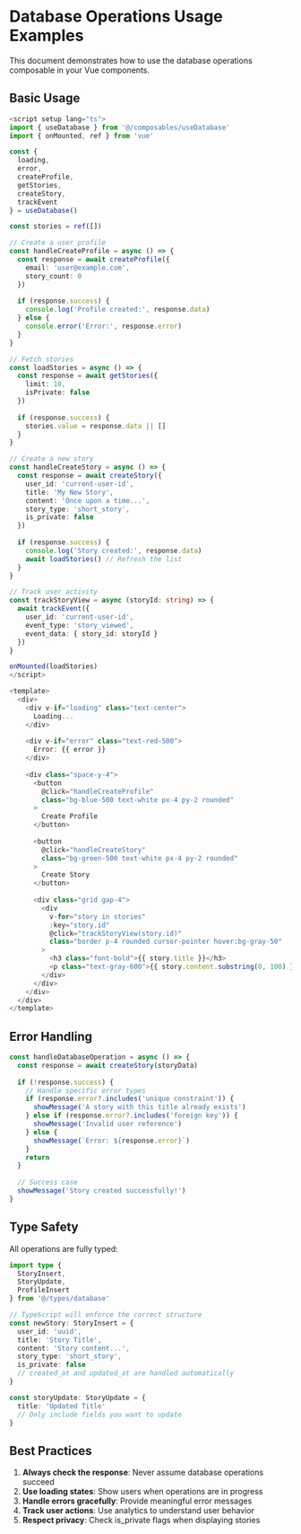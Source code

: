 # Database Operations Usage Examples

This document demonstrates how to use the database operations composable in your Vue components.

## Basic Usage

```typescript
<script setup lang="ts">
import { useDatabase } from '@/composables/useDatabase'
import { onMounted, ref } from 'vue'

const { 
  loading, 
  error, 
  createProfile, 
  getStories, 
  createStory,
  trackEvent 
} = useDatabase()

const stories = ref([])

// Create a user profile
const handleCreateProfile = async () => {
  const response = await createProfile({
    email: 'user@example.com',
    story_count: 0
  })
  
  if (response.success) {
    console.log('Profile created:', response.data)
  } else {
    console.error('Error:', response.error)
  }
}

// Fetch stories
const loadStories = async () => {
  const response = await getStories({ 
    limit: 10,
    isPrivate: false 
  })
  
  if (response.success) {
    stories.value = response.data || []
  }
}

// Create a new story
const handleCreateStory = async () => {
  const response = await createStory({
    user_id: 'current-user-id',
    title: 'My New Story',
    content: 'Once upon a time...',
    story_type: 'short_story',
    is_private: false
  })
  
  if (response.success) {
    console.log('Story created:', response.data)
    await loadStories() // Refresh the list
  }
}

// Track user activity
const trackStoryView = async (storyId: string) => {
  await trackEvent({
    user_id: 'current-user-id',
    event_type: 'story_viewed',
    event_data: { story_id: storyId }
  })
}

onMounted(loadStories)
</script>

<template>
  <div>
    <div v-if="loading" class="text-center">
      Loading...
    </div>
    
    <div v-if="error" class="text-red-500">
      Error: {{ error }}
    </div>
    
    <div class="space-y-4">
      <button 
        @click="handleCreateProfile"
        class="bg-blue-500 text-white px-4 py-2 rounded"
      >
        Create Profile
      </button>
      
      <button 
        @click="handleCreateStory"
        class="bg-green-500 text-white px-4 py-2 rounded"
      >
        Create Story
      </button>
      
      <div class="grid gap-4">
        <div 
          v-for="story in stories" 
          :key="story.id"
          @click="trackStoryView(story.id)"
          class="border p-4 rounded cursor-pointer hover:bg-gray-50"
        >
          <h3 class="font-bold">{{ story.title }}</h3>
          <p class="text-gray-600">{{ story.content.substring(0, 100) }}...</p>
        </div>
      </div>
    </div>
  </div>
</template>
```

## Error Handling

```typescript
const handleDatabaseOperation = async () => {
  const response = await createStory(storyData)
  
  if (!response.success) {
    // Handle specific error types
    if (response.error?.includes('unique constraint')) {
      showMessage('A story with this title already exists')
    } else if (response.error?.includes('foreign key')) {
      showMessage('Invalid user reference')
    } else {
      showMessage(`Error: ${response.error}`)
    }
    return
  }
  
  // Success case
  showMessage('Story created successfully!')
}
```

## Type Safety

All operations are fully typed:

```typescript
import type { 
  StoryInsert, 
  StoryUpdate, 
  ProfileInsert 
} from '@/types/database'

// TypeScript will enforce the correct structure
const newStory: StoryInsert = {
  user_id: 'uuid',
  title: 'Story Title',
  content: 'Story content...',
  story_type: 'short_story',
  is_private: false
  // created_at and updated_at are handled automatically
}

const storyUpdate: StoryUpdate = {
  title: 'Updated Title'
  // Only include fields you want to update
}
```

## Best Practices

1. **Always check the response**: Never assume database operations succeed
2. **Use loading states**: Show users when operations are in progress
3. **Handle errors gracefully**: Provide meaningful error messages
4. **Track user actions**: Use analytics to understand user behavior
5. **Respect privacy**: Check is_private flags when displaying stories
